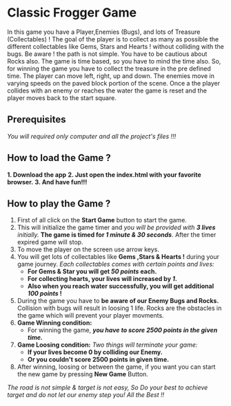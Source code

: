 # Classic Frogger Game
In this game you have a Player,Enemies (Bugs), and lots of Treasure (Collectables) ! The goal of the player is to collect as many as possible the different collectables like Gems, Stars and Hearts ! without colliding with the bugs. Be aware ! the path is not simple. You have to be cautious about Rocks also. The game is time based, so you have to mind the time also. So, for winning the game you have to collect the treasure in the pre defined time. The player can move left, right, up and down. The enemies move in varying speeds on the paved block portion of the scene. Once a the player collides with an enemy or reaches the water the game is reset and the player moves back to the start square.
## Prerequisites

*You will required only computer and all the project's files !!!*


## How to load the Game ?

**1. Download the app**
**2. Just open the index.html with your favorite browser.**
**3. And have fun!!!**



## How to play the Game ? 

1. First of all click on the **Start Game** button to start the game.
2. This will initialize the game timer and _you will be provided with **3 lives** initially._ **The game is timed for _1 minute & 30 seconds_**. After the timer expired game will stop.
3. To move the player on the screen use arrow keys.
4. You will get lots of collectables like **Gems ,Stars & Hearts !** during your game journey. _Each collectables comes with certain points and lives:_
    - **For Gems & Star you will get _50 points_ each.**
    - **For collecting hearts, your lives will increased by _1_.**
    - **Also when you reach water successfully, you will get additional _100 points_ !**
5. During the game you have to **be aware of our Enemy Bugs and Rocks.** Collision with bugs will result in loosing 1 life. Rocks are the obstacles in the game which will prevent your player movments.
6. **Game Winning condition:**
    - For winning the game, **_you have to score 2500 points in the given time._**
7. **Game Loosing condition:**
_Two things will terminate your game:_
    - **If your lives become 0 by colliding our Enemy.**
    - **Or you couldn't score 2500 points in given time.**
8. After winning, loosing or between the game, if you want you can start the new game by pressing **New Game** Button.

_The road is not simple & target is not easy, So Do your best to achieve target and do not let our enemy step you! All the Best !!_